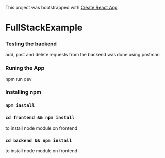 This project was bootstrapped with [Create React App](https://github.com/facebook/create-react-app).
# FullStackExample

### Testing the backend
add, post and delete requests from the backend was done using postman

### Runing the App
npm run dev

### Installing npm 
### `npm install`
### `cd frontend && npm install` 
to install node module on frontend

### `cd backend && npm install` 
to install node module on frontend
